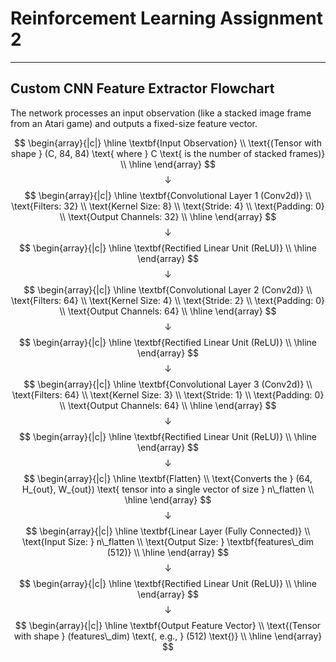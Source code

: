 # Reinforcement Learning Assignment 2

---

## Custom CNN Feature Extractor Flowchart

The network processes an input observation (like a stacked image frame from an Atari game) and outputs a fixed-size
feature vector.

$$
\begin{array}{|c|}
\hline
\textbf{Input Observation} \\
\text{(Tensor with shape } (C, 84, 84) \text{ where } C \text{ is the number of stacked frames)} \\
\hline
\end{array}
$$
$$\downarrow$$
$$
\begin{array}{|c|}
\hline
\textbf{Convolutional Layer 1 (Conv2d)} \\
\text{Filters: 32} \\
\text{Kernel Size: 8} \\
\text{Stride: 4} \\
\text{Padding: 0} \\
\text{Output Channels: 32} \\
\hline
\end{array}
$$
$$\downarrow$$
$$
\begin{array}{|c|}
\hline
\textbf{Rectified Linear Unit (ReLU)} \\
\hline
\end{array}
$$
$$\downarrow$$
$$
\begin{array}{|c|}
\hline
\textbf{Convolutional Layer 2 (Conv2d)} \\
\text{Filters: 64} \\
\text{Kernel Size: 4} \\
\text{Stride: 2} \\
\text{Padding: 0} \\
\text{Output Channels: 64} \\
\hline
\end{array}
$$
$$\downarrow$$
$$
\begin{array}{|c|}
\hline
\textbf{Rectified Linear Unit (ReLU)} \\
\hline
\end{array}
$$
$$\downarrow$$
$$
\begin{array}{|c|}
\hline
\textbf{Convolutional Layer 3 (Conv2d)} \\
\text{Filters: 64} \\
\text{Kernel Size: 3} \\
\text{Stride: 1} \\
\text{Padding: 0} \\
\text{Output Channels: 64} \\
\hline
\end{array}
$$
$$\downarrow$$
$$
\begin{array}{|c|}
\hline
\textbf{Rectified Linear Unit (ReLU)} \\
\hline
\end{array}
$$
$$\downarrow$$
$$
\begin{array}{|c|}
\hline
\textbf{Flatten} \\
\text{Converts the } (64, H_{out}, W_{out}) \text{ tensor into a single vector of size } n\_flatten \\
\hline
\end{array}
$$
$$\downarrow$$
$$
\begin{array}{|c|}
\hline
\textbf{Linear Layer (Fully Connected)} \\
\text{Input Size: } n\_flatten \\
\text{Output Size: } \textbf{features\_dim (512)} \\
\hline
\end{array}
$$
$$\downarrow$$
$$
\begin{array}{|c|}
\hline
\textbf{Rectified Linear Unit (ReLU)} \\
\hline
\end{array}
$$
$$\downarrow$$
$$
\begin{array}{|c|}
\hline
\textbf{Output Feature Vector} \\
\text{(Tensor with shape } (features\_dim) \text{, e.g., } (512) \text{)} \\
\hline
\end{array}
$$